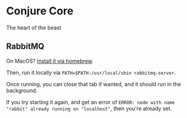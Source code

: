 # Conjure Core

The heart of the beast

## RabbitMQ

On MacOS? [Install it via homebrew](https://www.rabbitmq.com/install-homebrew.html).

Then, run it locally via `PATH=$PATH:/usr/local/sbin rabbitmq-server`.

Once running, you can close that tab if wanted, and it should run in the background.

If you try starting it again, and get an error of `ERROR: node with name "rabbit" already running on "localhost"`, then you're already set.
